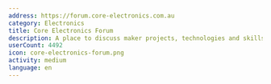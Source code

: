 ```yaml
---
address: https://forum.core-electronics.com.au
category: Electronics
title: Core Electronics Forum
description: A place to discuss maker projects, technologies and skills.
userCount: 4492
icon: core-electronics-forum.png
activity: medium
language: en
---
```

